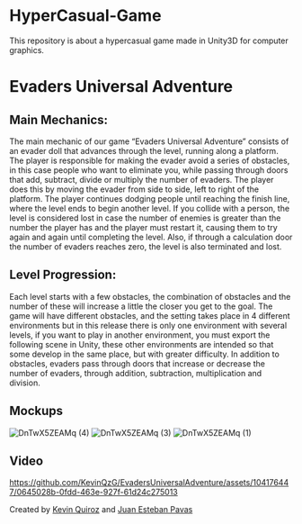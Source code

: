 # HyperCasual-Game
This repository is about a hypercasual game made in Unity3D for computer graphics.

# Evaders Universal Adventure 

## Main Mechanics:
The main mechanic of our game “Evaders Universal Adventure” consists of an evader doll that advances through the level, running along a platform. The player is responsible for making the evader avoid a series of obstacles, in this case people who want to eliminate you, while passing through doors that add, subtract, divide or multiply the number of evaders. The player does this by moving the evader from side to side, left to right of the platform. The player continues dodging people until reaching the finish line, where the level ends to begin another level. If you collide with a person, the level is considered lost in case the number of enemies is greater than the number the player has and the player must restart it, causing them to try again and again until completing the level. Also, if through a calculation door the number of evaders reaches zero, the level is also terminated and lost.

## Level Progression:
Each level starts with a few obstacles, the combination of obstacles and the number of these will increase a little the closer you get to the goal. The game will have different obstacles, and the setting takes place in 4 different environments but in this release there is only one environment with several levels, if you want to play in another environment, you must export the following scene in Unity, these other environments are intended so that some develop in the same place, but with greater difficulty.
In addition to obstacles, evaders pass through doors that increase or decrease the number of evaders, through addition, subtraction, multiplication and division.

## Mockups

![DnTwX5ZEAMq (4)](https://github.com/KevinQzG/EvadersUniversalAdventure/assets/104176447/a0171ab6-5aa2-4282-a508-41b8125d8984)
![DnTwX5ZEAMq (3)](https://github.com/KevinQzG/EvadersUniversalAdventure/assets/104176447/129e6d15-d215-498e-9f3a-44c2dfefa2ad)
![DnTwX5ZEAMq (1)](https://github.com/KevinQzG/EvadersUniversalAdventure/assets/104176447/6ce6c40a-1ee7-4616-b09f-810aaa30d624)

## Video

https://github.com/KevinQzG/EvadersUniversalAdventure/assets/104176447/0645028b-0fdd-463e-927f-61d24c275013


Created by [Kevin Quiroz](https://github.com/KevinQzG) and [Juan Esteban Pavas ](https://github.com/JuanesPavas19)
